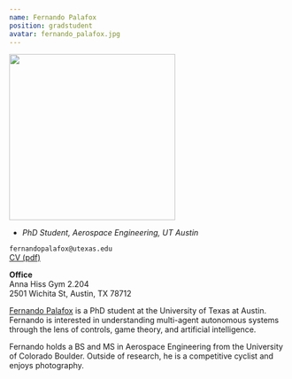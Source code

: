 ```yaml
---
name: Fernando Palafox
position: gradstudent
avatar: fernando_palafox.jpg
---
```


<img width="300" src="{{site.baseurl}}/images/people/{{page.avatar}}" data-action="zoom">

- _PhD Student, Aerospace Engineering, UT Austin_<br>

<i class="fa fa-envelope-o"></i> `fernandopalafox@utexas.edu`<br>
<i class="fa fa-newspaper-o"></i> [CV (pdf)](/documents/fp_resume.pdf)

**Office**<br>
Anna Hiss Gym 2.204<br>
2501 Wichita St,
Austin, TX 78712

[Fernando Palafox](www.linkedin.com/in/fernando-palafox) is a PhD student at the University of Texas at Austin. Fernando is interested in understanding multi-agent autonomous systems through the lens of controls, game theory, and artificial intelligence.  

Fernando holds a BS and MS in Aerospace Engineering from the University of Colorado Boulder. Outside of research, he is a competitive cyclist and enjoys photography.  
